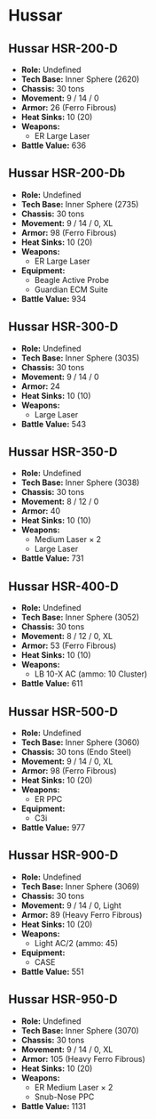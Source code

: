 # Hussar
## Hussar HSR-200-D
- **Role:** Undefined
- **Tech Base:** Inner Sphere (2620)
- **Chassis:** 30 tons
- **Movement:** 9 / 14 / 0
- **Armor:** 26 (Ferro Fibrous)
- **Heat Sinks:** 10 (20)
- **Weapons:**
  - ER Large Laser
- **Battle Value:** 636

## Hussar HSR-200-Db
- **Role:** Undefined
- **Tech Base:** Inner Sphere (2735)
- **Chassis:** 30 tons
- **Movement:** 9 / 14 / 0, XL
- **Armor:** 98 (Ferro Fibrous)
- **Heat Sinks:** 10 (20)
- **Weapons:**
  - ER Large Laser
- **Equipment:**
  - Beagle Active Probe
  - Guardian ECM Suite
- **Battle Value:** 934

## Hussar HSR-300-D
- **Role:** Undefined
- **Tech Base:** Inner Sphere (3035)
- **Chassis:** 30 tons
- **Movement:** 9 / 14 / 0
- **Armor:** 24
- **Heat Sinks:** 10 (10)
- **Weapons:**
  - Large Laser
- **Battle Value:** 543

## Hussar HSR-350-D
- **Role:** Undefined
- **Tech Base:** Inner Sphere (3038)
- **Chassis:** 30 tons
- **Movement:** 8 / 12 / 0
- **Armor:** 40
- **Heat Sinks:** 10 (10)
- **Weapons:**
  - Medium Laser × 2
  - Large Laser
- **Battle Value:** 731

## Hussar HSR-400-D
- **Role:** Undefined
- **Tech Base:** Inner Sphere (3052)
- **Chassis:** 30 tons
- **Movement:** 8 / 12 / 0, XL
- **Armor:** 53 (Ferro Fibrous)
- **Heat Sinks:** 10 (10)
- **Weapons:**
  - LB 10-X AC (ammo: 10 Cluster)
- **Battle Value:** 611

## Hussar HSR-500-D
- **Role:** Undefined
- **Tech Base:** Inner Sphere (3060)
- **Chassis:** 30 tons (Endo Steel)
- **Movement:** 9 / 14 / 0, XL
- **Armor:** 98 (Ferro Fibrous)
- **Heat Sinks:** 10 (20)
- **Weapons:**
  - ER PPC
- **Equipment:**
  - C3i
- **Battle Value:** 977

## Hussar HSR-900-D
- **Role:** Undefined
- **Tech Base:** Inner Sphere (3069)
- **Chassis:** 30 tons
- **Movement:** 9 / 14 / 0, Light
- **Armor:** 89 (Heavy Ferro Fibrous)
- **Heat Sinks:** 10 (20)
- **Weapons:**
  - Light AC/2 (ammo: 45)
- **Equipment:**
  - CASE
- **Battle Value:** 551

## Hussar HSR-950-D
- **Role:** Undefined
- **Tech Base:** Inner Sphere (3070)
- **Chassis:** 30 tons
- **Movement:** 9 / 14 / 0, XL
- **Armor:** 105 (Heavy Ferro Fibrous)
- **Heat Sinks:** 10 (20)
- **Weapons:**
  - ER Medium Laser × 2
  - Snub-Nose PPC
- **Battle Value:** 1131

